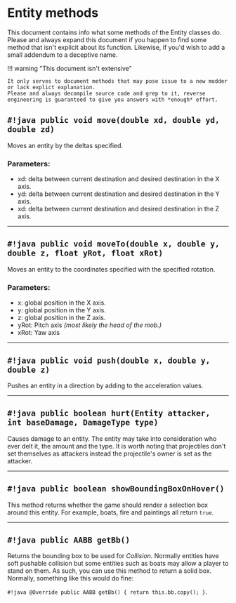 # Entity methods

This document contains info what some methods of the Entity classes do.
Please and always expand this document if you happen to find some method that isn't explicit about its function. Likewise, if you'd wish to add a small addendum to a deceptive name.

!!! warning "This document isn't extensive"

    It only serves to document methods that may pose issue to a new modder or lack explict explanation. 
    Please and always decompile source code and grep to it, reverse engineering is guaranteed to give you answers with *enough* effort.

## `#!java public void move(double xd, double yd, double zd)`

Moves an entity by the deltas specified.

### Parameters:

* xd: delta between current destination and desired destination in the X axis.
* yd: delta between current destination and desired destination in the Y axis.
* xd: delta between current destination and desired destination in the Z axis.

---

## `#!java public void moveTo(double x, double y, double z, float yRot, float xRot)`

Moves an entity to the coordinates specified with the specified rotation.

### Parameters:

* x: global position in the X axis.
* y: global position in the Y axis.
* z: global position in the Z axis.
* yRot: Pitch axis *(most likely the head of the mob.)*
* xRot: Yaw axis

---

## `#!java public void push(double x, double y, double z)`

Pushes an entity in a direction by adding to the acceleration values.

---

## `#!java public boolean hurt(Entity attacker, int baseDamage, DamageType type)`

Causes damage to an entity. The entity may take into consideration who ever delt it, the amount and the type.
It is worth noting that projectiles don't set themselves as attackers instead the projectile's owner is set as the attacker.

---

## `#!java public boolean showBoundingBoxOnHover()`

This method returns whether the game should render a selection box around this entity. For example, boats, fire and paintings all return `true`.

---

## `#!java public AABB getBb()`

Returns the bounding box to be used for *Collision*. Normally entities have soft pushable collision but some entities such as boats may allow a player to stand on them.
As such, you can use this method to return a solid box.
Normally, something like this would do fine: 

`#!java @Override public AABB getBb() { return this.bb.copy(); }`.